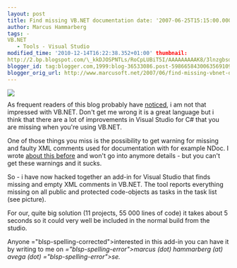 ```yaml
---
layout: post
title: Find missing VB.NET documentation date: '2007-06-25T15:15:00.000+02:00'
author: Marcus Hammarberg
tags: -
VB.NET
   - Tools - Visual Studio
modified_time: '2010-12-14T16:22:38.352+01:00' thumbnail:
http://2.bp.blogspot.com/\_kkDJOSPNTLs/RoCpLUBiT5I/AAAAAAAAAK8/3lnzgbsdAPI/s72-c/docfinder.JPG
blogger_id: tag:blogger.com,1999:blog-36533086.post-5986658430063569109
blogger_orig_url: http://www.marcusoft.net/2007/06/find-missing-vbnet-documentation.html
---
```


[<img
src="http://2.bp.blogspot.com/_kkDJOSPNTLs/RoCpLUBiT5I/AAAAAAAAAK8/3lnzgbsdAPI/s400/docfinder.JPG"
id="BLOGGER_PHOTO_ID_5080246391492726674"
style="DISPLAY: block; MARGIN: 0px auto 10px; CURSOR: hand; TEXT-ALIGN: center"
data-border="0" />](http://2.bp.blogspot.com/_kkDJOSPNTLs/RoCpLUBiT5I/AAAAAAAAAK8/3lnzgbsdAPI/s1600-h/docfinder.JPG)
As frequent readers of this blog probably have
[noticed](http://marcushammarberg.blogspot.com/search/label/VB.NET), i
am not that impressed with VB.NET. Don't get me wrong it is a great
language but i think that there are a lot of improvements in Visual
Studio for C# that you are missing when you're using VB.NET.

<div>



<div>

</div>

<div>

One of those things you miss is the possibility to get warning for
missing and faulty XML comments used for documentation with for example
<span id="SPELLING_ERROR_0" class="blsp-spelling-error">NDoc</span>. I
wrote [about this
before](http://marcushammarberg.blogspot.com/2007/06/vbnet-warnings-for-xml-documentation.html)
and won't go into anymore details - but you can't get these warnings and
it sucks.

</div>



<div>

</div>

<div>

So - i have now hacked together an add-in for Visual Studio that finds
missing and empty XML comments in VB.NET. The tool reports everything
missing on all public and protected code-objects as tasks in the task
list (see picture).

</div>



<div>

</div>

<div>

For our, quite big solution (11 projects, 55 000 lines of code) it takes
about 5 seconds so it could very well be included in the normal build
from the studio.

</div>

<div>

</div>



<div>

Anyone <span>="blsp-spelling-corrected">interested</span> in this add-in you can
have it by writing to me on *<span>="blsp-spelling-error">marcus</span> (dot) <span
id="SPELLING_ERROR_3" class="blsp-spelling-error">hammarberg</span> (at)
<span id="SPELLING_ERROR_4" class="blsp-spelling-error">avega</span>
(dot) <span>="blsp-spelling-error">se</span>.*

</div>

</div>
